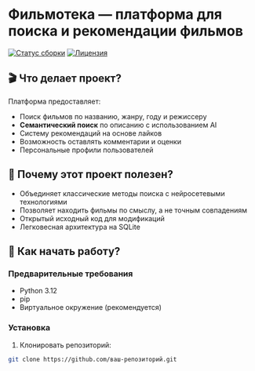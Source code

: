# Фильмотека — платформа для поиска и рекомендации фильмов

[![Статус сборки](https://img.shields.io/badge/статус-в%20разработке-yellow)](https://github.com/ваш-репозиторий)
[![Лицензия](https://img.shields.io/badge/лицензия-MIT-blue)](https://opensource.org/licenses/MIT)

## 🎬 Что делает проект?
Платформа предоставляет:
- Поиск фильмов по названию, жанру, году и режиссеру
- **Семантический поиск** по описанию с использованием AI
- Систему рекомендаций на основе лайков
- Возможность оставлять комментарии и оценки
- Персональные профили пользователей

## 🌟 Почему этот проект полезен?
- Объединяет классические методы поиска с нейросетевыми технологиями
- Позволяет находить фильмы по смыслу, а не точным совпадениям
- Открытый исходный код для модификаций
- Легковесная архитектура на SQLite

## 🚀 Как начать работу?

### Предварительные требования
- Python 3.12
- pip
- Виртуальное окружение (рекомендуется)


### Установка
1. Клонировать репозиторий:
```bash
git clone https://github.com/ваш-репозиторий.git
